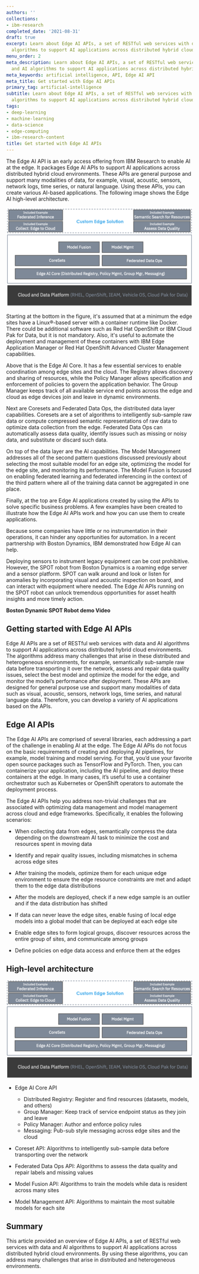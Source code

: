 ```yaml
---
authors: ''
collections:
- ibm-research
completed_date: '2021-08-31'
draft: true
excerpt: Learn about Edge AI APIs, a set of RESTful web services with data and AI
  algorithms to support AI applications across distributed hybrid cloud environments.
menu_order: 2
meta_description: Learn about Edge AI APIs, a set of RESTful web services with data
  and AI algorithms to support AI applications across distributed hybrid cloud environments.
meta_keywords: artificial intelligence, API, Edge AI API
meta_title: Get started with Edge AI APIs
primary_tag: artificial-intelligence
subtitle: Learn about Edge AI APIs, a set of RESTful web services with data and AI
  algorithms to support AI applications across distributed hybrid cloud environments
tags:
- deep-learning
- machine-learning
- data-science
- edge-computing
- ibm-research-content
title: Get started with Edge AI APIs
---
```


The Edge AI API is an early access offering from IBM Research to enable AI at the edge. It packages Edge AI APIs to support AI applications across distributed hybrid cloud environments. These APIs are general purpose and support many modalities of data, for example, visual, acoustic, sensors, network logs, time series, or natural language. Using these APIs, you can create various AI-based applications. The following image shows the Edge AI high-level architecture.

![Edge AI high-level architecture](images/figure1.png)

Starting at the bottom in the figure, it's assumed that at a minimum the edge sites have a Linux&reg;-based server with a container runtime like Docker. There could be additional software such as Red Hat OpenShift or IBM Cloud Pak for Data, but it is not mandatory. Also, it's useful to automate the deployment and management of these containers with IBM Edge Application Manager or Red Hat OpenShift Advanced Cluster Management capabilities.

Above that is the Edge AI Core. It has a few essential services to enable coordination among edge sites and the cloud. The Registry allows discovery and sharing of resources, while the Policy Manager allows specification and enforcement of policies to govern the application behavior. The Group Manager keeps track of all available service end points across the edge and cloud as edge devices join and leave in dynamic environments.

Next are Coresets and Federated Data Ops, the distributed data layer capabilities. Coresets are a set of algorithms to intelligently sub-sample raw data or compute compressed semantic representations of raw data to optimize data collection from the edge. Federated Data Ops can automatically assess data quality, identify issues such as missing or noisy data, and substitute or discard such data.

On top of the data layer are the AI capabilities. The Model Management addresses all of the second pattern questions discussed previously about selecting the most suitable model for an edge site, optimizing the model for the edge site, and monitoring its performance. The Model Fusion is focused on enabling federated learning and federated inferencing in the context of the third pattern where all of the training data cannot be aggregated in one place.

Finally, at the top are Edge AI applications created by using the APIs to solve specific business problems. A few examples have been created to illustrate how the Edge AI APIs work and how you can use them to create applications.

Because some companies have little or no instrumentation in their operations, it can hinder any opportunities for automation. In a recent partnership with Boston Dynamics, IBM demonstrated how Edge AI can help.

Deploying sensors to instrument legacy equipment can be cost prohibitive. However, the SPOT robot from Boston Dynamics is a roaming edge server and a sensor platform. SPOT can walk around and look or listen for anomalies by incorporating visual and acoustic inspection on board, and can interact with equipment where needed. The Edge AI APIs running on the SPOT robot can unlock tremendous opportunities for asset health insights and more timely action.

**Boston Dynamic SPOT Robot demo Video**

## Getting started with Edge AI APIs

Edge AI APIs are a set of RESTful web services with data and AI algorithms to support AI applications across distributed hybrid cloud environments. The algorithms address many challenges that arise in these distributed and heterogeneous environments, for example, semantically sub-sample raw data before transporting it over the network, assess and repair data quality issues, select the best model and optimize the model for the edge, and monitor the model’s performance after deployment. These APIs are designed for general purpose use and support many modalities of data such as visual, acoustic, sensors, network logs, time series, and natural language data. Therefore, you can develop a variety of AI applications based on the APIs.

## Edge AI APIs

The Edge AI APIs are comprised of several libraries, each addressing a part of the challenge in enabling AI at the edge. The Edge AI APIs do not focus on the basic requirements of creating and deploying AI pipelines, for example, model training and model serving. For that, you’d use your favorite open source packages such as TensorFlow and PyTorch. Then, you can containerize your application, including the AI pipeline, and deploy these containers at the edge. In many cases, it’s useful to use a container orchestrator such as Kubernetes or OpenShift operators to automate the deployment process.

The Edge AI APIs help you address non-trivial challenges that are associated with optimizing data management and model management across cloud and edge frameworks. Specifically, it enables the following scenarios:

* When collecting data from edges, semantically compress the data depending on the downstream AI task to minimize the cost and resources spent in moving data

* Identify and repair quality issues, including mismatches in schema across edge sites

* After training the models, optimize them for each unique edge environment to ensure the edge resource constraints are met and adapt them to the edge data distributions

* After the models are deployed, check if a new edge sample is an outlier and if the data distribution has shifted

* If data can never leave the edge sites, enable fusing of local edge models into a global model that can be deployed at each edge site

* Enable edge sites to form logical groups, discover resources across the entire group of sites, and communicate among groups

* Define policies on edge data access and enforce them at the edges

## High-level architecture

![High-level architecture](images/figure2.png)

* Edge AI Core API

    * Distributed Registry: Register and find resources (datasets, models, and others)
    * Group Manager: Keep track of service endpoint status as they join and leave
    * Policy Manager: Author and enforce policy rules
    * Messaging: Pub-sub style messaging across edge sites and the cloud

* Coreset API: Algorithms to intelligently sub-sample data before transporting over the network

* Federated Data Ops API: Algorithms to assess the data quality and repair labels and missing values

* Model Fusion API: Algorithms to train the models while data is resident across many sites

* Model Management API: Algorithms to maintain the most suitable models for each site

## Summary

This article provided an overview of Edge AI APIs, a set of RESTful web services with data and AI algorithms to support AI applications across distributed hybrid cloud environments. By using these algorithms, you can address many challenges that arise in distributed and heterogeneous environments.